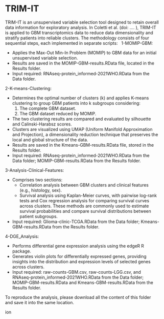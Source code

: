 # TRIM-IT

TRIM-IT is an unsupervised variable selection tool designed to retain overall data information for exploratory analysis. In Coletti et al. (doi: …. ), TRIM-IT is applied to GBM transcriptomics data to reduce data dimensionality and stratify patients into reliable clusters. The methodology consists of four sequential steps, each implemented in separate scripts:
 
1-MOMIP-GBM:
* Applies the Max-Out Min-In Problem (MOMIP) to GBM data for an initial unsupervised variable selection.
* Results are saved in the MOMIP-GBM-results.RData file, located in the Results folder.
* Input required: RNAseq-protein_informed-2021WHO.RData from the Data folder. 

2-K-means-Clustering:
* Determines the optimal number of clusters (k) and applies K-means clustering to group GBM patients into k subgroups considering:
    1. The complete GBM dataset.
    2. The GBM dataset reduced by MOMIP.
* The two clustering results are compared and evaluated by silhouette and Calinski-Harabsz scores.
* Clusters are visualized using UMAP (Uniform Manifold Approximation and Projection), a dimensionality reduction technique that preserves the local and global structure of the data.
* Results are saved in the Kmeans-GBM-results.RData file, stored in the Results folder.
* Input required: RNAseq-protein_informed-2021WHO.RData from the Data folder; MOMIP-GBM-results.RData from the Results folder. 

3-Analysis-Clinical-Features:
* Comprises two sections:
    * Correlation analysis between GBM clusters and clinical features (e.g., histology, sex).
    * Survival analysis using Kaplan-Meier curves, with pairwise log-rank tests and Cox regression analysis for comparing survival curves across clusters. These methods are commonly used to estimate survival probabilities and compare survival distributions between patient subgroups.
* Input required: Glioma-clinic-TCGA.RData from the Data folder; Kmeans-GBM-results.RData from the Results folder.
  
4-DGE_Analysis:
* Performs differential gene expression analysis using the edgeR R package.
* Generates violin plots for differentially expressed genes, providing insights into the distribution and expression levels of selected genes across clusters.
* Input required: raw-counts-GBM.csv, raw-counts-LGG.csv, and RNAseq-protein_informed-2021WHO.RData from the Data folder; MOMIP-GBM-results.RData and Kmeans-GBM-results.RData from the Results folder.

To reproduce the analysis, please download all the content of this folder and save it into the same location.


ion
